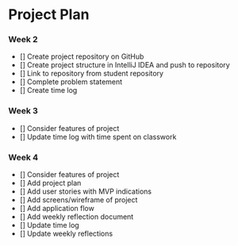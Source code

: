 # Project Plan

### Week 2
- [] Create project repository on GitHub
- [] Create project structure in IntelliJ IDEA and push to repository
- [] Link to repository from student repository
- [] Complete problem statement
- [] Create time log

### Week 3
- [] Consider features of project
- [] Update time log with time spent on classwork

### Week 4
- [] Consider features of project
- [] Add project plan
- [] Add user stories with MVP indications
- [] Add screens/wireframe of project
- [] Add application flow
- [] Add weekly reflection document
- [] Update time log
- [] Update weekly reflections